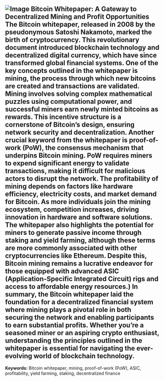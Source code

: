 
![Image](https://github.com/user-attachments/assets/d7419ec9-dc67-403f-bf28-8faea5f1f74f)
**Bitcoin Whitepaper: A Gateway to Decentralized Mining and Profit Opportunities**
The Bitcoin whitepaper, released in 2008 by the pseudonymous Satoshi Nakamoto, marked the birth of cryptocurrency. This revolutionary document introduced blockchain technology and decentralized digital currency, which have since transformed global financial systems. One of the key concepts outlined in the whitepaper is **mining**, the process through which new bitcoins are created and transactions are validated. Mining involves solving complex mathematical puzzles using computational power, and successful miners earn newly minted bitcoins as rewards. This incentive structure is a cornerstone of Bitcoin’s design, ensuring network security and decentralization.
Another crucial keyword from the whitepaper is **proof-of-work (PoW)**, the consensus mechanism that underpins Bitcoin mining. PoW requires miners to expend significant energy to validate transactions, making it difficult for malicious actors to disrupt the network. The profitability of mining depends on factors like hardware efficiency, electricity costs, and market demand for Bitcoin. As more individuals join the mining ecosystem, competition increases, driving innovation in hardware and software solutions.
The whitepaper also highlights the potential for miners to generate passive income through **staking** and **yield farming**, although these terms are more commonly associated with other cryptocurrencies like Ethereum. Despite this, Bitcoin mining remains a lucrative endeavor for those equipped with advanced ASIC (Application-Specific Integrated Circuit) rigs and access to affordable energy resources.)
In summary, the Bitcoin whitepaper laid the foundation for a decentralized financial system where mining plays a pivotal role in both securing the network and enabling participants to earn substantial profits. Whether you’re a seasoned miner or an aspiring crypto enthusiast, understanding the principles outlined in the whitepaper is essential for navigating the ever-evolving world of blockchain technology.  
--- 
**Keywords:** Bitcoin whitepaper, mining, proof-of-work (PoW), ASIC, profitability, yield farming, staking, decentralized finance
